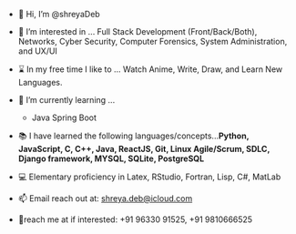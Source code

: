 - 👋 Hi, I’m @shreyaDeb

- 👀 I’m interested in ... Full Stack Development (Front/Back/Both), Networks, Cyber Security, Computer Forensics, System Administration, and UX/UI

- ⌛ In my free time I like to ... Watch Anime, Write, Draw, and Learn New Languages.

- 🌱 I’m currently learning ... 
    - Java Spring Boot

- 📚 I have learned the following languages/concepts...**Python, JavaScript, C, C++, Java, ReactJS, Git, Linux Agile/Scrum, SDLC, Django framework, MYSQL, SQLite, PostgreSQL**

- 💻 Elementary proficiency in Latex, RStudio, Fortran, Lisp, C#, MatLab

- 📫 Email reach out at: shreya.deb@icloud.com

- 📱reach me at if interested: +91 96330 91525, +91 9810666525


<!---
shreyaDeb/shreyaDeb is a ✨ special ✨ repository because its `README.md` (this file) appears on your GitHub profile.
You can click the Preview link to take a look at your changes.
--->
